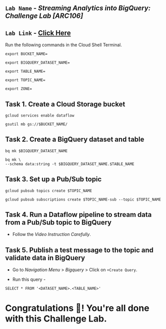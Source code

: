 ## `Lab Name` - *Streaming Analytics into BigQuery: Challenge Lab [ARC106]*

## `Lab Link` - [Click Here](https://www.cloudskillsboost.google/focuses/61948?parent=catalog)

<!-- ## [YouTube Solution Link]() -->

Run the following commands in the Cloud Shell Terminal.

```
export BUCKET_NAME=

export BIGQUERY_DATASET_NAME=

export TABLE_NAME=

export TOPIC_NAME=

export ZONE=
```

## Task 1. Create a Cloud Storage bucket

```
gcloud services enable dataflow

gsutil mb gs://$BUCKET_NAME/
```

## Task 2. Create a BigQuery dataset and table

```
bq mk $BIGQUERY_DATASET_NAME

bq mk \
--schema data:string -t $BIGQUERY_DATASET_NAME.$TABLE_NAME
```

## Task 3. Set up a Pub/Sub topic
 
```
gcloud pubsub topics create $TOPIC_NAME

gcloud pubsub subscriptions create $TOPIC_NAME-sub --topic $TOPIC_NAME
```

## Task 4. Run a Dataflow pipeline to stream data from a Pub/Sub topic to BigQuery

* Follow the *Video Instruction Carefully*.

## Task 5. Publish a test message to the topic and validate data in BigQuery

* Go to *Navigation Menu* > *Bigquery* > Click on `+Create Query`.

* Run this query - 

```
SELECT * FROM '<DATASET_NAME>.<TABLE_NAME>'
```

# Congratulations 🎉! You're all done with this Challenge Lab.